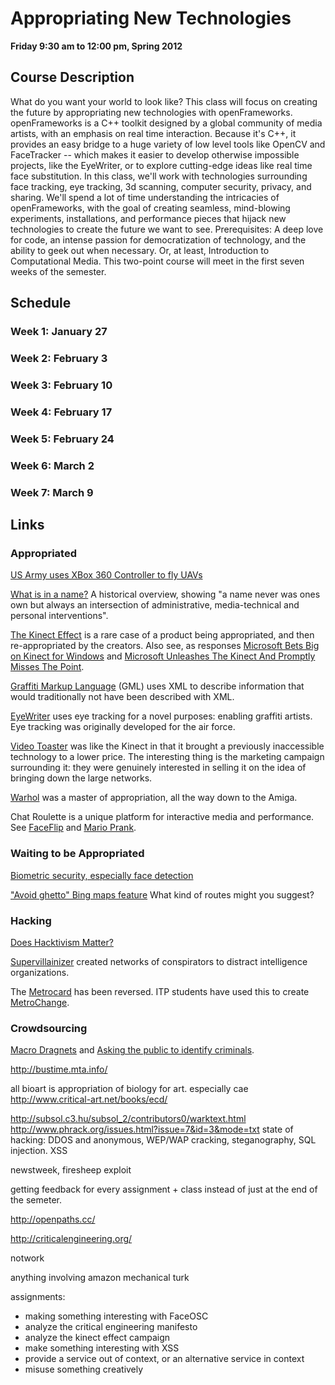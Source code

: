 # Appropriating New Technologies
**Friday 9:30 am to 12:00 pm, Spring 2012**

## Course Description

What do you want your world to look like? This class will focus on creating the future by appropriating new technologies with openFrameworks. openFrameworks is a C++ toolkit designed by a global community of media artists, with an emphasis on real time interaction. Because it's C++, it provides an easy bridge to a huge variety of low level tools like OpenCV and FaceTracker -- which makes it easier to develop otherwise impossible projects, like the EyeWriter, or to explore cutting-edge ideas like real time face substitution. In this class, we'll work with technologies surrounding face tracking, eye tracking, 3d scanning, computer security, privacy, and sharing. We'll spend a lot of time understanding the intricacies of openFrameworks, with the goal of creating seamless, mind-blowing experiments, installations, and performance pieces that hijack new technologies to create the future we want to see. Prerequisites: A deep love for code, an intense passion for democratization of technology, and the ability to geek out when necessary. Or, at least, Introduction to Computational Media. This two-point course will meet in the first seven weeks of the semester.

## Schedule

### Week 1: January 27

### Week 2: February 3

### Week 3: February 10

### Week 4: February 17

### Week 5: February 24

### Week 6: March 2

### Week 7: March 9

## Links

### Appropriated

[US Army uses XBox 360 Controller to fly UAVs](http://www.pyrosoft.co.uk/blog/2007/11/04/army-fly-uav-spy-plane-with-xbox-360-controller/)

[What is in a name?](http://events.ccc.de/congress/2011/Fahrplan/events/4713.en.html) A historical overview, showing "a name never was ones own but always an intersection of administrative, media-technical and personal interventions".

[The Kinect Effect](http://www.xbox.com/en-US/Kinect/Kinect-Effect) is a rare case of a product being appropriated, and then re-appropriated by the creators. Also see, as responses [Microsoft Bets Big on Kinect for Windows](www.wired.com/epicenter/2012/01/microsoft-bets-kinect-windows/) and [Microsoft Unleashes The Kinect And Promptly Misses The Point](http://www.fastcodesign.com/1665827/microsoft-unleashes-the-kinect-and-promptly-misses-the-point).

[Graffiti Markup Language](http://www.graffitimarkuplanguage.com) (GML) uses XML to describe information that would traditionally not have been described with XML.

[EyeWriter](http://www.eyewriter.org/) uses eye tracking for a novel purposes: enabling graffiti artists. Eye tracking was originally developed for the air force.

[Video Toaster](https://www.youtube.com/watch?v=C_K8vnx2ZDc) was like the Kinect in that it brought a previously inaccessible technology to a lower price. The interesting thing is the marketing campaign surrounding it: they were genuinely interested in selling it on the idea of bringing down the large networks.

[Warhol](https://www.youtube.com/watch?v=3oqUd8utr14) was a master of appropriation, all the way down to the Amiga.

Chat Roulette is a unique platform for interactive media and performance. See [FaceFlip](http://vimeo.com/10191761) and [Mario Prank](https://www.youtube.com/watch?feature=player_embedded&v=OTC2I1lHnS4).

### Waiting to be Appropriated

[Biometric security, especially face detection](http://www.patentlyapple.com/patently-apple/2011/11/apple-wins-secret-patent-for-high-end-3d-object-recognition.html)

["Avoid ghetto" Bing maps feature](http://news.cnet.com/8301-17852_3-57354445-71/the-joy-of-microsofts-avoid-ghetto-gps-patent/) What kind of routes might you suggest?

### Hacking

[Does Hacktivism Matter?](http://events.ccc.de/congress/2011/Fahrplan/events/4749.en.html)

[Supervillainizer](http://www.anninaruest.com/a/supervillainizer/index.html) created networks of conspirators to distract intelligence organizations.

The [Metrocard](http://events.ccc.de/congress/2005/fahrplan/events/765.en.html) has been reversed. ITP students have used this to create [MetroChange](http://metrochange.org/).

### Crowdsourcing

[Macro Dragnets](http://events.ccc.de/congress/2011/Fahrplan/events/4813.en.html) and [Asking the public to identify criminals](http://bits.blogs.nytimes.com/2011/08/09/london-police-use-flickr-to-identify-looters/).

http://bustime.mta.info/

all bioart is appropriation of biology for art.
especially cae http://www.critical-art.net/books/ecd/

http://subsol.c3.hu/subsol_2/contributors0/warktext.html
http://www.phrack.org/issues.html?issue=7&id=3&mode=txt
state of hacking: DDOS and anonymous, WEP/WAP cracking, steganography, SQL injection. XSS

newstweek, firesheep exploit

getting feedback for every assignment + class instead of just at the end of the semeter.

http://openpaths.cc/

http://criticalengineering.org/

notwork

anything involving amazon mechanical turk

assignments:
- making something interesting with FaceOSC
- analyze the critical engineering manifesto
- analyze the kinect effect campaign
- make something interesting with XSS
- provide a service out of context, or an alternative service in context
- misuse something creatively
